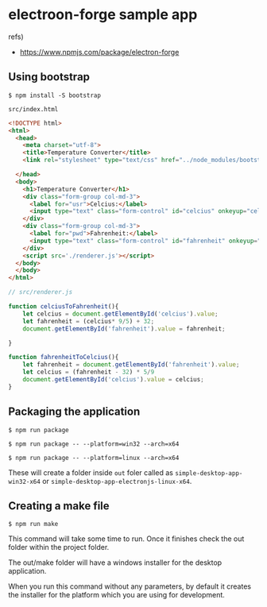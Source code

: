 # electroon-forge sample app

refs) 
* https://www.npmjs.com/package/electron-forge

## Using bootstrap

```
$ npm install -S bootstrap
```

`src/index.html`

```html
<!DOCTYPE html>
<html>
  <head>
    <meta charset="utf-8">
    <title>Temperature Converter</title>
    <link rel="stylesheet" type="text/css" href="../node_modules/bootstrap/dist/css/bootstrap.min.css">

  </head>
  <body>
    <h1>Temperature Converter</h1>
    <div class="form-group col-md-3">
      <label for="usr">Celcius:</label>
      <input type="text" class="form-control" id="celcius" onkeyup="celciusToFahrenheit()">
    </div>
    <div class="form-group col-md-3">
      <label for="pwd">Fahrenheit:</label>
      <input type="text" class="form-control" id="fahrenheit" onkeyup="fahrenheitToCelcius()">
    </div>
    <script src='./renderer.js'></script>
  </body>
  </body>
</html>
```

```js
// src/renderer.js

function celciusToFahrenheit(){
    let celcius = document.getElementById('celcius').value;
    let fahrenheit = (celcius* 9/5) + 32;
    document.getElementById('fahrenheit').value = fahrenheit;

}

function fahrenheitToCelcius(){
    let fahrenheit = document.getElementById('fahrenheit').value;
    let celcius = (fahrenheit - 32) * 5/9
    document.getElementById('celcius').value = celcius;
}
```

## Packaging the application

```
$ npm run package

$ npm run package -- --platform=win32 --arch=x64

$ npm run package -- --platform=linux --arch=x64
```

These will create a folder inside `out` foler called as `simple-desktop-app-win32-x64` or `simple-desktop-app-electronjs-linux-x64`.

## Creating a make file

```
$ npm run make
```

This command will take some time to run. Once it finishes check the out folder within the project folder.

The out/make folder will have a windows installer for the desktop application.

When you run this command without any parameters, by default it creates the installer for the platform which you are using for development.
